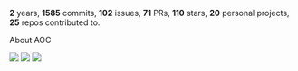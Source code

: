 **2** years, **1585** commits, **102** issues, **71** PRs, **110** stars, **20** personal projects, **25** repos contributed to.

About AOC 

![](https://img.shields.io/badge/stars%20⭐-6-yellow) ![](https://img.shields.io/badge/day%20📅-24-blue) ![](https://img.shields.io/badge/days%20completed-3-red)

